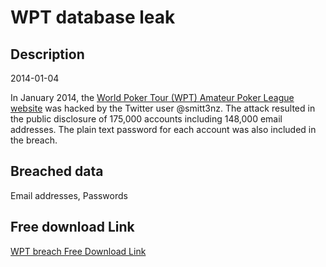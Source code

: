 # WPT database leak

## Description

2014-01-04

In January 2014, the <a href="http://www.wptapl.com" target="_blank" rel="noopener">World Poker Tour (WPT) Amateur Poker League website</a> was hacked by the Twitter user @smitt3nz. The attack resulted in the public disclosure of 175,000 accounts including 148,000 email addresses. The plain text password for each account was also included in the breach.

## Breached data

Email addresses, Passwords

## Free download Link

[WPT breach Free Download Link](https://link-to.net/1229997/7.013088815200685/dynamic/?r=aHR0cHM6Ly93d3cubWVkaWFmaXJlLmNvbS92aWV3L3Zvd0gyZEhyNWFtVFNVeC93cHRhcGwuY29tL2ZpbGU=)